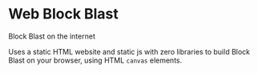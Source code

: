 # Web Block Blast
Block Blast on the internet

Uses a static HTML website and static js with zero libraries to build Block Blast on your browser, using HTML `canvas` elements.
